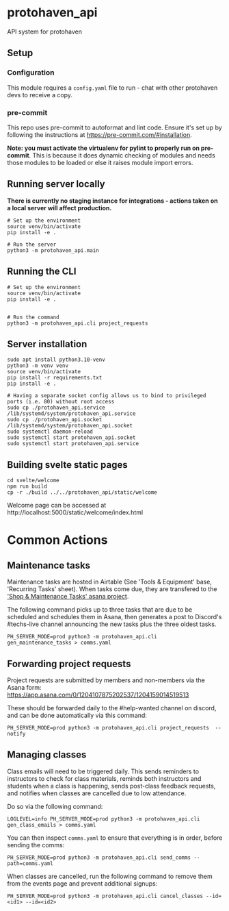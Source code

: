 # protohaven_api
API system for protohaven

## Setup

### Configuration

This module requires a `config.yaml` file to run - chat with other protohaven devs to receive a copy.

### pre-commit

This repo uses pre-commit to autoformat and lint code. Ensure it's set up by following the instructions at https://pre-commit.com/#installation.

**Note: you must activate the virtualenv for pylint to properly run on pre-commit**. This is because it does dynamic checking of modules and needs
those modules to be loaded or else it raises module import errors.

## Running server locally

**There is currently no staging instance for integrations - actions taken on a local server will affect production.**

```
# Set up the environment
source venv/bin/activate
pip install -e .

# Run the server
python3 -m protohaven_api.main
```

## Running the CLI

```
# Set up the environment
source venv/bin/activate
pip install -e .


# Run the command
python3 -m protohaven_api.cli project_requests
```

## Server installation

```
sudo apt install python3.10-venv
python3 -m venv venv
source venv/bin/activate
pip install -r requirements.txt
pip install -e .

# Having a separate socket config allows us to bind to privileged ports (i.e. 80) without root access
sudo cp ./protohaven_api.service /lib/systemd/system/protohaven_api.service
sudo cp ./protohaven_api.socket /lib/systemd/system/protohaven_api.socket
sudo systemctl daemon-reload
sudo systemctl start protohaven_api.socket
sudo systemctl start protohaven_api.service
```

## Building svelte static pages

```
cd svelte/welcome
npm run build
cp -r ./build ../../protohaven_api/static/welcome
```

Welcome page can be accessed at http://localhost:5000/static/welcome/index.html

# Common Actions

## Maintenance tasks

Maintenance tasks are hosted in Airtable (See 'Tools & Equipment' base, 'Recurring Tasks' sheet). When tasks come due, they are transfered
to the ['Shop & Maintenance Tasks' asana project](https://app.asana.com/0/1202469740885594/1204138662113052).

The following command picks up to three tasks that are due to be scheduled and schedules them in Asana, then generates a post to Discord's #techs-live
channel announcing the new tasks plus the three oldest tasks.

```
PH_SERVER_MODE=prod python3 -m protohaven_api.cli gen_maintenance_tasks > comms.yaml
```

## Forwarding project requests

Project requests are submitted by members and non-members via the Asana form: https://app.asana.com/0/1204107875202537/1204159014519513

These should be forwarded daily to the #help-wanted channel on discord, and can be done automatically via this command:

```
PH_SERVER_MODE=prod python3 -m protohaven_api.cli project_requests  --notify
```

## Managing classes

Class emails will need to be triggered daily. This sends reminders to instructors to check for class materials, reminds both instructors and students when a class is happening, sends post-class feedback requests, and notifies when classes are cancelled due to low attendance.

Do so via the following command:

```
LOGLEVEL=info PH_SERVER_MODE=prod python3 -m protohaven_api.cli gen_class_emails > comms.yaml
```

You can then inspect `comms.yaml` to ensure that everything is in order, before sending the comms:

```
PH_SERVER_MODE=prod python3 -m protohaven_api.cli send_comms --path=comms.yaml
```

When classes are cancelled, run the following command to remove them from the events page and prevent additional signups:

```
PH_SERVER_MODE=prod python3 -m protohaven_api.cli cancel_classes --id=<id1> --id=<id2>
```
